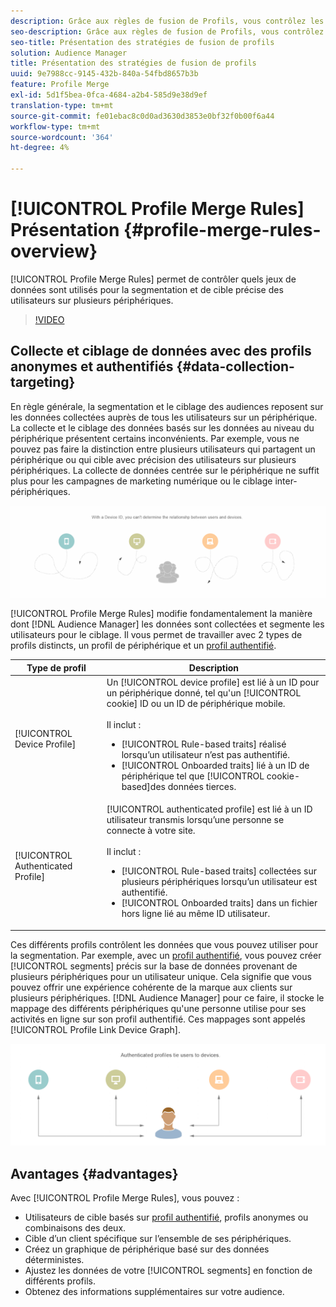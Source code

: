 ```yaml
---
description: Grâce aux règles de fusion de Profils, vous contrôlez les jeux de données utilisés pour la segmentation et pouvez cible une personne avec précision sur plusieurs périphériques.
seo-description: Grâce aux règles de fusion de Profils, vous contrôlez les jeux de données utilisés pour la segmentation et pouvez cible une personne avec précision sur plusieurs périphériques.
seo-title: Présentation des stratégies de fusion de profils
solution: Audience Manager
title: Présentation des stratégies de fusion de profils
uuid: 9e7988cc-9145-432b-840a-54fbd8657b3b
feature: Profile Merge
exl-id: 5d1f5bea-0fca-4684-a2b4-585d9e38d9ef
translation-type: tm+mt
source-git-commit: fe01ebac8c0d0ad3630d3853e0bf32f0b00f6a44
workflow-type: tm+mt
source-wordcount: '364'
ht-degree: 4%

---
```


# [!UICONTROL Profile Merge Rules] Présentation {#profile-merge-rules-overview}

[!UICONTROL Profile Merge Rules] permet de contrôler quels jeux de données sont utilisés pour la segmentation et de cible précise des utilisateurs sur plusieurs périphériques.

>[!VIDEO](https://video.tv.adobe.com/v/28974)

## Collecte et ciblage de données avec des profils anonymes et authentifiés {#data-collection-targeting}

En règle générale, la segmentation et le ciblage des audiences reposent sur les données collectées auprès de tous les utilisateurs sur un périphérique. La collecte et le ciblage des données basés sur les données au niveau du périphérique présentent certains inconvénients. Par exemple, vous ne pouvez pas faire la distinction entre plusieurs utilisateurs qui partagent un périphérique ou qui cible avec précision des utilisateurs sur plusieurs périphériques. La collecte de données centrée sur le périphérique ne suffit plus pour les campagnes de marketing numérique ou le ciblage inter-périphériques.

![](assets/unauthenticated2.png)

[!UICONTROL Profile Merge Rules] modifie fondamentalement la manière dont  [!DNL Audience Manager] les données sont collectées et segmente les utilisateurs pour le ciblage. Il vous permet de travailler avec 2 types de profils distincts, un profil de périphérique et un [profil authentifié](../../reference/visitor-authentication-states.md).

| Type de profil | Description |
|---|---|
| [!UICONTROL Device Profile] | Un [!UICONTROL device profile] est lié à un ID pour un périphérique donné, tel qu&#39;un [!UICONTROL cookie] ID ou un ID de périphérique mobile.<br><br>Il inclut :<ul><li>[!UICONTROL Rule-based traits] réalisé lorsqu’un utilisateur n’est pas authentifié.</li><li>[!UICONTROL Onboarded traits] lié à un ID de périphérique tel que  [!UICONTROL cookie-based]des données tierces.</li></ul> |
| [!UICONTROL Authenticated Profile] | [!UICONTROL authenticated profile] est lié à un ID utilisateur transmis lorsqu’une personne se connecte à votre site.<br><br>Il inclut :<ul><li>[!UICONTROL Rule-based traits] collectées sur plusieurs périphériques lorsqu’un utilisateur est authentifié.</li><li>[!UICONTROL Onboarded traits] dans un fichier hors ligne lié au même ID utilisateur.</li></ul> |

Ces différents profils contrôlent les données que vous pouvez utiliser pour la segmentation. Par exemple, avec un [profil authentifié](../../reference/visitor-authentication-states.md), vous pouvez créer [!UICONTROL segments] précis sur la base de données provenant de plusieurs périphériques pour un utilisateur unique. Cela signifie que vous pouvez offrir une expérience cohérente de la marque aux clients sur plusieurs périphériques. [!DNL Audience Manager] pour ce faire, il stocke le mappage des différents périphériques qu&#39;une personne utilise pour ses activités en ligne sur son profil [ ](../../reference/visitor-authentication-states.md)authentifié. Ces mappages sont appelés [!UICONTROL Profile Link Device Graph].

![](assets/authenticated2.png)

## Avantages {#advantages}

Avec [!UICONTROL Profile Merge Rules], vous pouvez :

* Utilisateurs de cible basés sur [profil authentifié](../../reference/visitor-authentication-states.md), profils anonymes ou combinaisons des deux.
* Cible d’un client spécifique sur l’ensemble de ses périphériques.
* Créez un graphique de périphérique basé sur des données déterministes.
* Ajustez les données de votre [!UICONTROL segments] en fonction de différents profils.
* Obtenez des informations supplémentaires sur votre audience.
